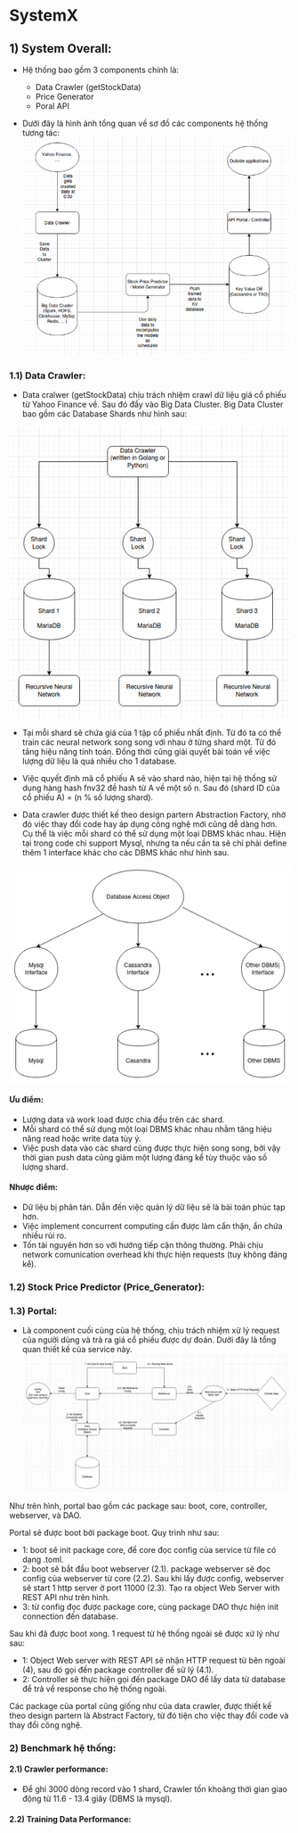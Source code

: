 # SystemX

## 1) System Overall:
- Hệ thống bao gồm 3 components chính là:
    + Data Crawler (getStockData)
    + Price Generator
    + Poral API

- Dưới đây là hình ảnh tổng quan về sơ đồ  các components hệ thống tương tác:
![SystemOverall](Picture/image.png)

### 1.1) Data Crawler:
- Data cralwer (getStockData) chịu trách nhiệm crawl dữ liệu giá cổ phiếu từ Yahoo Finance về. Sau đó đẩy vào Big Data Cluster. Big Data Cluster bao gồm các Database Shards như hình sau:

![ShardDatabase](Picture/sharding.png)

- Tại mỗi shard sẽ chứa giá của 1 tập cổ phiếu nhất định. Từ đó ta có thể train các neural network song song với nhau ở từng shard một. Từ đó tăng hiệu năng tính toán. Đồng thời cũng giải quyết bài toán về việc lượng dữ liệu là quá nhiều cho 1 database.

- Việc quyết định mã cổ phiếu A sẽ vào shard nào, hiện tại hệ thống sử dụng hàng hash fnv32 đề hash từ A về  một số n. Sau đó (shard ID của cổ phiếu A) = (n % số lượng shard).

- Data crawler được thiết kế theo design partern Abstraction Factory, nhờ đó việc thay đổi code hay áp dụng công nghệ mới cũng dễ dàng hơn. Cụ thể là việc mỗi shard có thể sử dụng một loại DBMS khác nhau. Hiện tại trong code chỉ support Mysql, nhưng ta nếu cần ta sẽ chỉ phải define thêm 1 interface khác cho các DBMS khác như hình sau.

![DAO](Picture/DAO.png)

#### Ưu điểm:
- Lượng data và work load được chia đều trên các shard. 
- Mỗi shard có thể sử dụng một loại DBMS khác nhau nhằm tăng hiệu năng read hoặc write data tùy ý.
- Việc push data vào các shard cũng được thực hiện song song, bởi vậy thời gian push data cũng giảm một lượng đáng kể tùy thuộc vào số lượng shard.

#### Nhược điểm:
- Dữ liệu bị phân tán. Dẫn đến việc quản lý dữ liệu sẽ là bài toán phúc tạp hơn.
- Việc implement concurrent computing cần được làm cẩn thận, ẩn chứa nhiều rủi ro.
- Tốn tài nguyên hơn so với hướng tiếp cận thông thường. Phải chịu network comunication overhead khi thực hiện requests (tuy không đáng kể).

### 1.2) Stock Price Predictor (Price_Generator):
### 1.3) Portal:
- Là component cuối cùng của hệ thống, chịu trách nhiệm xử lý request của người dùng và trả ra giá cổ phiếu được dự đoán. Dưới đây là tổng quan thiết kế của service này.
![portal](Picture/portal.png)

Như trên hình, portal bao gồm các package sau: boot, core, controller, webserver, và DAO.

Portal sẽ được boot bởi package boot. Quy trình như sau:

+ 1: boot sẽ init package core, để core đọc config của service từ file có dạng .toml.
+ 2: boot sẽ bắt đầu boot webserver (2.1). package webserver sẽ đọc config của webserver từ core (2.2). Sau khi lấy được config, webserver sẽ start 1 http server ở port 11000 (2.3). Tạo ra object Web Server with REST API như trên hình.
+ 3: từ config đọc được package core, cùng package DAO thực hiện init connection đến database.

Sau khi đã được boot xong. 1 request từ hệ thống ngoài sẽ được xử lý như sau:

+ 1: Object Web server with REST API sẽ nhận HTTP request từ bên ngoài (4), sau đó gọi đến package controller để sử lý (4.1).
+ 2: Controller sẽ thực hiện gọi đến package DAO để lấy data từ database để trả về response cho hệ thống ngoài.

Các package của portal cũng giống như của data crawler, được thiết kế theo design partern là Abstract Factory, từ đó tiện cho việc thay đổi code và thay đổi công nghệ.

### 2) Benchmark hệ thống: 

#### 2.1) Crawler performance:
+ Để ghi 3000 dòng record vào 1 shard, Crawler tốn khoảng thời gian giao động từ 11.6 - 13.4 giây (DBMS là mysql).

#### 2.2) Training Data Performance: 

